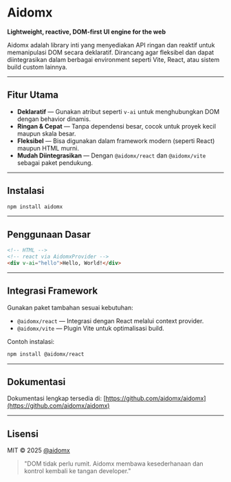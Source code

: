 # Aidomx

**Lightweight, reactive, DOM-first UI engine for the web**

Aidomx adalah library inti yang menyediakan API ringan dan reaktif untuk memanipulasi DOM secara deklaratif. Dirancang agar fleksibel dan dapat diintegrasikan dalam berbagai environment seperti Vite, React, atau sistem build custom lainnya.

---

## Fitur Utama

- **Deklaratif** — Gunakan atribut seperti `v-ai` untuk menghubungkan DOM dengan behavior dinamis.
- **Ringan & Cepat** — Tanpa dependensi besar, cocok untuk proyek kecil maupun skala besar.
- **Fleksibel** — Bisa digunakan dalam framework modern (seperti React) maupun HTML murni.
- **Mudah Diintegrasikan** — Dengan `@aidomx/react` dan `@aidomx/vite` sebagai paket pendukung.

---

## Instalasi

```bash
npm install aidomx
```

---

## Penggunaan Dasar

```html
<!-- HTML -->
<!-- react via AidomxProvider -->
<div v-ai="hello">Hello, World!</div>
```
---

## Integrasi Framework

Gunakan paket tambahan sesuai kebutuhan:

- `@aidomx/react` — Integrasi dengan React melalui context provider.
- `@aidomx/vite` — Plugin Vite untuk optimalisasi build.

Contoh instalasi:

```bash
npm install @aidomx/react
```

---

## Dokumentasi

Dokumentasi lengkap tersedia di: [https://github.com/aidomx/aidomx](https://github.com/aidomx/aidomx)

---

## Lisensi

MIT © 2025 [@aidomx](https://github.com/aidomx)

> "DOM tidak perlu rumit. Aidomx membawa kesederhanaan dan kontrol kembali ke tangan developer."
